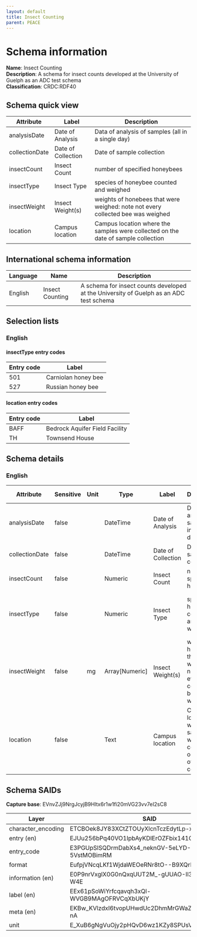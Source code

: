 ```yaml
---
layout: default  
title: Insect Counting  
parent: PEACE
---
```


# Schema information

**Name**: Insect Counting  
**Description**: A schema for insect counts developed at the University of Guelph as an ADC test schema  
**Classification**: CRDC:RDF40  

## Schema quick view

| Attribute | Label | Description |
| --- | --- | --- |
| analysisDate | Date of Analysis | Data of analysis of samples (all in a single day) |
| collectionDate | Date of Collection | Date of sample collection |
| insectCount | Insect Count | number of specified honeybees |
| insectType | Insect Type | species of honeybee counted and weighed |
| insectWeight | Insect Weight(s) | weights of honebees that were weighed: note not every collected bee was weighed |
| location | Campus location | Campus location where the samples were collected on the date of sample collection |

## International schema information

| Language | Name | Description |
| --- | --- | --- |
| English | Insect Counting | A schema for insect counts developed at the University of Guelph as an ADC test schema |

## Selection lists

### English

#### insectType entry codes

| Entry code | Label |
| --- | --- |
| 501 | Carniolan honey bee |
| 527 | Russian honey bee |

#### location entry codes

| Entry code | Label |
| --- | --- |
| BAFF | Bedrock Aquifer Field Facility |
| TH | Townsend House |

## Schema details

### English

| Attribute | Sensitive | Unit | Type | Label | Description | List | Character encoding | Format rule |
| --- | --- | --- | --- | --- | --- | --- | --- | --- |
| analysisDate | false |  | DateTime | Date of Analysis | Data of analysis of samples (all in a single day) | Not a list | utf-8 | YYYY\-MM\-DD |
| collectionDate | false |  | DateTime | Date of Collection | Date of sample collection | Not a list | utf-8 | YYYY\-MM\-DD |
| insectCount | false |  | Numeric | Insect Count | number of specified honeybees | Not a list | utf-8 | ^\[\+\-\]?\\d\+$ |
| insectType | false |  | Numeric | Insect Type | species of honeybee counted and weighed | Carniolan honey bee, Russian honey bee | utf-8 | ^\[\+\-\]?\\d\+$ |
| insectWeight | false | mg | Array[Numeric] | Insect Weight(s) | weights of honebees that were weighed: note not every collected bee was weighed | Not a list | utf-8 | ^\[\+\-\]?\\d\+$ |
| location | false |  | Text | Campus location | Campus location where the samples were collected on the date of sample collection | Bedrock Aquifer Field Facility, Townsend House | utf-8 | \[A\-Z\]\* |

## Schema SAIDs

**Capture base**: EVnvZJj9NrgJcyjB9Hltx6r1w1fi20mVG23vv7eI2sC8

| Layer | SAID |
| --- | --- |
| character_encoding | ETCBOek8JY83XCtZTOUyXlcnTczEdytLp-xpC7eDGRGY |
| entry (en) | EJUu256bPq40VO1IpbAyKDlErOZFbix141GerLcOfgh4 |
| entry_code | E3PGUpSlSQDrmDabXs4_neknGV-5eLYD-5VstMOBimRM |
| format | EufpjVNcqLKf1WjdaWEOeRNr8tO--B9XQrDgYMtgPbNE |
| information (en) | E0P9nrVxglX0G0nQxqUUT2M_-gUUAO-Il3zVBDfD-W4E |
| label (en) | EEx61pSoWiYrfcqavqh3xQl-WVGB9MAgOFRVCqXbUKjY |
| meta (en) | EKBw_KVlzdxI6tvopUHwdUc2DhmMrGWaZ3h7q1pWi-nA |
| unit | E_XuB6gNgVuOjy2pHQvD6wz1KZy8SPUsVTjxYiH0b250 |
